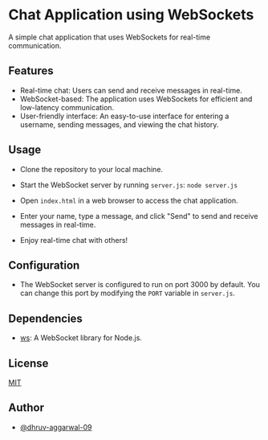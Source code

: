 
# Chat Application using WebSockets

A simple chat application that uses WebSockets for real-time communication.



## Features

- Real-time chat: Users can send and receive messages in real-time.
- WebSocket-based: The application uses WebSockets for efficient and low-latency communication.
- User-friendly interface: An easy-to-use interface for entering a username, sending messages, and viewing the chat history.



## Usage

- Clone the repository to your local machine.

- Start the WebSocket server by running `server.js`:
`node server.js`

- Open `index.html` in a web browser to access the chat application.

- Enter your name, type a message, and click "Send" to send and receive messages in real-time.

- Enjoy real-time chat with others!




## Configuration

- The WebSocket server is configured to run on port 3000 by default. You can change this port by modifying the `PORT` variable in `server.js`.
## Dependencies

- [ws](https://chat.openai.com/c/c3115975-df4f-45fc-9b27-63cb000d5bb3#:~:text=ws%3A%20A%20WebSocket%20library%20for%20Node.js): A WebSocket library for Node.js.
## License

[MIT](https://github.com/dhruv-aggarwal-09/CodeClauseInternship_Chat-Application-using-WebSockets/blob/main/LICENSE)


## Author

- [@dhruv-aggarwal-09](https://github.com/dhruv-aggarwal-09)

